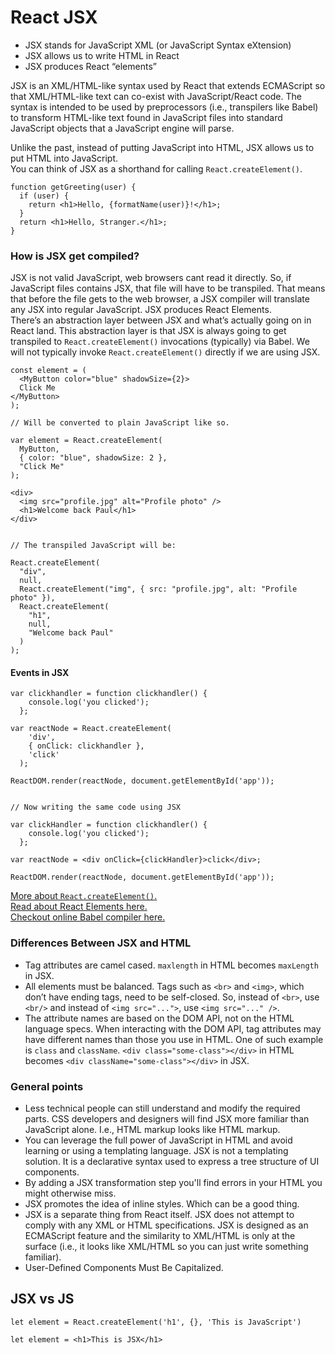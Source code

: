 # React JSX

- JSX stands for JavaScript XML (or JavaScript Syntax eXtension)
- JSX allows us to write HTML in React
- JSX produces React “elements”

JSX is an XML/HTML-like syntax used by React that extends ECMAScript so that XML/HTML-like text can co-exist with JavaScript/React code.
The syntax is intended to be used by preprocessors (i.e., transpilers like Babel) to transform HTML-like text found in JavaScript files into standard 
JavaScript objects that a JavaScript engine will parse.

Unlike the past, instead of putting JavaScript into HTML, JSX allows us to put HTML into JavaScript.  
You can think of JSX as a shorthand for calling `React.createElement()`.

```
function getGreeting(user) {
  if (user) {
    return <h1>Hello, {formatName(user)}!</h1>;
  }
  return <h1>Hello, Stranger.</h1>;
}
```

### How is JSX get compiled?

JSX is not valid JavaScript, web browsers cant read it directly. So, if JavaScript files contains JSX, that file will have to be transpiled. That means that before the file gets to the web browser, a JSX compiler will translate any JSX into regular JavaScript.
JSX produces React Elements.  
There’s an abstraction layer between JSX and what’s actually going on in React land. This abstraction layer is that JSX is always going to get transpiled to `React.createElement()` invocations (typically) via Babel. We will not typically invoke `React.createElement()` directly if we are using JSX.  
```
const element = (
  <MyButton color="blue" shadowSize={2}>
  Click Me
</MyButton>
);

// Will be converted to plain JavaScript like so.

var element = React.createElement(
  MyButton,
  { color: "blue", shadowSize: 2 },
  "Click Me"
);
```

```
<div>
  <img src="profile.jpg" alt="Profile photo" />
  <h1>Welcome back Paul</h1>
</div>


// The transpiled JavaScript will be:

React.createElement(
  "div",
  null,
  React.createElement("img", { src: "profile.jpg", alt: "Profile photo" }),
  React.createElement(
    "h1",
    null,
    "Welcome back Paul"
  )
);
```

#### Events in JSX

```
var clickhandler = function clickhandler() {
    console.log('you clicked');
  };

var reactNode = React.createElement(
    'div',
    { onClick: clickhandler },
    'click'
  );

ReactDOM.render(reactNode, document.getElementById('app'));


// Now writing the same code using JSX

var clickHandler = function clickhandler() {
    console.log('you clicked');
  };
  
var reactNode = <div onClick={clickHandler}>click</div>;

ReactDOM.render(reactNode, document.getElementById('app'));
```

[More about `React.createElement()`.](https://reactjs.org/docs/react-api.html#createelement)  
[Read about React Elements here.](https://github.com/SergeyIsakhanyan/fg-docs/blob/main/DOM-VirtualDOM.md#reactelement-vs-reactcomponent)  
[Checkout online Babel compiler here.](https://babeljs.io/repl/#?browsers=&build=&builtIns=false&corejs=3.6&spec=false&loose=false&code_lz=DwWQngQgrgLjD2A7ABAY3gG3gJwLwCIAjDKAU32QGcALAQwBN4B3AZQEsAvU3AbwCYAvgD4AUMmQBhDG1QBrZCFIjgAenDQ4SIUA&debug=false&forceAllTransforms=false&shippedProposals=false&circleciRepo=&evaluate=true&fileSize=false&timeTravel=false&sourceType=module&lineWrap=false&presets=es2015%2Creact%2Cstage-0&prettier=true&targets=&version=7.13.17&externalPlugins=)  

### Differences Between JSX and HTML

- Tag attributes are camel cased. `maxlength` in HTML becomes `maxLength` in JSX.
- All elements must be balanced. Tags such as `<br>` and `<img>`, which don’t have ending tags, need to be self-closed. So, instead of `<br>`, use `<br/>` and instead of `<img src="...">`, use `<img src="..." />`.
- The attribute names are based on the DOM API, not on the HTML language specs. When interacting with the DOM API, tag attributes may have different names than those you use in HTML. One of such example is `class` and `className`. `<div class="some-class"></div>` in HTML becomes `<div className="some-class"></div>` in JSX.



### General points

- Less technical people can still understand and modify the required parts. CSS developers and designers will find JSX more familiar than JavaScript alone. I.e., HTML markup looks like HTML markup.
- You can leverage the full power of JavaScript in HTML and avoid learning or using a templating language. JSX is not a templating solution. It is a declarative syntax used to express a tree structure of UI components.
- By adding a JSX transformation step you'll find errors in your HTML you might otherwise miss.
- JSX promotes the idea of inline styles. Which can be a good thing.
- JSX is a separate thing from React itself. JSX does not attempt to comply with any XML or HTML specifications. 
JSX is designed as an ECMAScript feature and the similarity to XML/HTML is only at the surface (i.e., it looks like XML/HTML so you can just write something familiar).
- User-Defined Components Must Be Capitalized.


## JSX vs JS

```
let element = React.createElement('h1', {}, 'This is JavaScript')
```

```
let element = <h1>This is JSX</h1>
```











